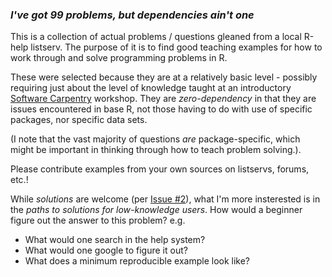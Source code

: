 ### *I've got 99 problems, but dependencies ain't one*

This is a collection of actual problems / questions gleaned from a local R-help listserv.  The purpose of it is to find good teaching examples for how to work through and solve programming problems in R.

These were selected because they are at a relatively basic level - possibly requiring just about the level of knowledge taught at an introductory [Software Carpentry](http://software-carpentry.org) workshop.  They are *zero-dependency* in that they are issues encountered in base R, not those having to do with use of specific packages, nor specific data sets. 

(I note that the vast majority of questions *are* package-specific, which might be important in thinking through how to teach problem solving.).

Please contribute examples from your own sources on listservs, forums, etc.!

While *solutions* are welcome (per [Issue #2](https://github.com/noamross/zero-dependency-problems-r/issues/2)), what I'm more insterested is in the *paths to solutions for low-knowledge users*.  How would a beginner figure out the answer to this problem? e.g.

-  What would one search in the help system?
-  What would one google to figure it out?
-  What does a minimum reproducible example look like?
